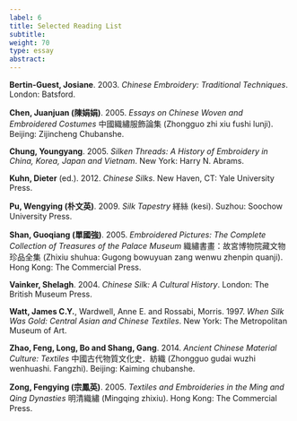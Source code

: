 ```yaml
---
label: 6
title: Selected Reading List
subtitle:
weight: 70
type: essay
abstract:
---
```

**Bertin-Guest, Josiane**. 2003. *Chinese Embroidery: Traditional Techniques*. London: Batsford.

**Chen, Juanjuan (陳娟娟)**. 2005. *Essays on Chinese Woven and Embroidered Costumes* 中國織繡服飾論集 (Zhongguo zhi xiu fushi lunji). Beijing: Zijincheng Chubanshe.


**Chung, Youngyang**. 2005. *Silken Threads: A History of Embroidery in China, Korea, Japan and Vietnam*. New York: Harry N. Abrams.


**Kuhn, Dieter** (ed.). 2012. *Chinese Silks*. New Haven, CT: Yale University Press.

**Pu, Wengying (朴文英)**. 2009. *Silk Tapestry* 緙絲 (kesi). Suzhou: Soochow University Press.

**Shan, Guoqiang (單國強)**. 2005. *Embroidered Pictures: The Complete Collection of Treasures of the Palace Museum* 織繡書畫：故宮博物院藏文物珍品全集 (Zhixiu shuhua: Gugong bowuyuan zang wenwu zhenpin quanji). Hong Kong: The Commercial Press.


**Vainker, Shelagh**. 2004. *Chinese Silk: A Cultural History*. London: The British Museum Press.


**Watt, James C.Y.**, Wardwell, Anne E. and Rossabi, Morris. 1997. *When Silk Was Gold: Central Asian and Chinese Textiles*. New York: The Metropolitan Museum of Art.


**Zhao, Feng, Long, Bo and Shang, Gang**. 2014. *Ancient Chinese Material Culture: Textiles* 中國古代物質文化史．紡織 (Zhongguo gudai wuzhi wenhuashi. Fangzhi). Beijing: Kaiming chubanshe.


**Zong, Fengying (宗鳳英)**. 2005. *Textiles and Embroideries in the Ming and Qing Dynasties* 明清織繡 (Mingqing zhixiu). Hong Kong: The Commercial Press.
